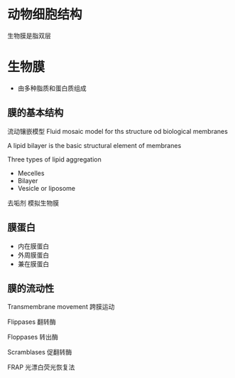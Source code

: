 # 动物细胞结构
生物膜是脂双层
# 生物膜
+ 由多种脂质和蛋白质组成


## 膜的基本结构
流动镶嵌模型
Fluid mosaic model for ths structure od biological membranes

A lipid bilayer is the basic structural element of membranes

Three types of lipid aggregation
+ Mecelles
+ Bilayer
+ Vesicle or liposome

去垢剂
模拟生物膜  

## 膜蛋白
+ 内在膜蛋白
+ 外周膜蛋白
+ 兼在膜蛋白

## 膜的流动性
Transmembrane movement 跨膜运动

Flippases 翻转酶

Floppases 转出酶

Scramblases 促翻转酶

FRAP 光漂白荧光恢复法